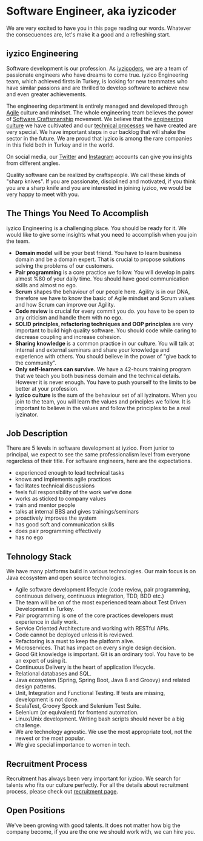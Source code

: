 # Software Engineer, aka iyzicoder

We are very excited to have you in this page reading our words. Whatever the consecuences are, let's make it a good and a refreshing start.

## iyzico Engineering

Software development is our profession. As [iyzicoders](https://www.iyzico.com/en/about-us), we are a team of passionate engineers who have dreams to come true. iyzico Engineering team, which achieved firsts in Turkey, is looking for new teammates who have similar passions and are thrilled to develop software to achieve new and even greater achievements. 

The engineering department is entirely managed and developed through [Agile](http://agilemanifesto.org/iso/tr/manifesto.html) culture and mindset. The whole engineering team believes the power of [Software Craftsmanship](http://manifesto.softwarecraftsmanship.org/#/tr) movement. We believe that the [engineering culture](https://www.youtube.com/watch?v=gOS5Z-BdoM0) we have cultivated and our [technical processes](https://www.youtube.com/watch?v=DR1auLFM2Fg) we have created are very special. We have important steps in our backlog that will shake the sector in the future. We are proud that iyzico is among the rare companies in this field both in Turkey and in the world.

On social media, our [Twitter](https://twitter.com/iyzicoeng) and [Instagram](https://www.instagram.com/iyzicoengineering) accounts can give you insights from different angles.

Quality software can be realized by craftspeople. We call these kinds of "sharp knives". If you are passionate, disciplined and motivated, if you think you are a sharp knife and you are interested in joining iyzico, we would be very happy to meet with you. 

## The Things You Need To Accomplish

iyzico Engineering is a challenging place. You should be ready for it. We would like to give some insights what you need to accomplish when you join the team.

* **Domain model** will be your best friend. You have to learn business domain and be a domain expert. That is crucial to propose solutions solving the problems of our customers.
* **Pair programming** is a core practice we follow. You will develop in pairs almost %80 of your daily time. You should have good communication skills and almost no ego. 
* **Scrum** shapes the behaviour of our people here. Agility is in our DNA, therefore we have to know the basic of Agile mindset and  Scrum values and how Scrum can improve our Agility. 
* **Code review** is crucial for every commit you do. you have to be open to any criticism and handle them with no ego.
* **SOLID principles, refactoring techniques and OOP principles** are very important to build high quality software. You should code while caring to decrease coupling and increase cohesion.
* **Sharing knowledge** is a common practice in our culture. You will talk at internal and external seminars and share your knowledge and experience with others. You should believe in the power of "give back to the community".
* **Only self-learners can survive.** We have a 42-hours training program that we teach you both business domain and the technical details. However it is never enough. You have to push yourself to the limits to be better at your profession.
* **iyzico culture** is the sum of the behaviour set of all iyzinators. When you join to the team, you will learn the values and principles we follow. It is important to believe in the values and follow the principles to be a real iyzinator. 

## Job Description

There are 5 levels in software development at iyzico. From junior to principal, we expect to see the same professionalism level from everyone regardless of their title. For software engineers, here are the expectations.

* experienced enough to lead technical tasks
* knows and implements agile practices
* facilitates technical discussions
* feels full responsibility of the work we’ve done
* works as sticked to company values
* train and mentor people
* talks at internal BBS and gives trainings/seminars
* proactively improves the system
* has good soft and communication skills
* does pair programming effectively
* has no ego

## Tehnology Stack 

We have many platforms build in various technologies. Our main focus is on Java ecosystem and open source technologies.

* Agile software development lifecycle (code review, pair programming, continuous delivery, continuous integration, TDD, BDD etc.)
* The team will be on of the most experienced team about Test Driven Development in Turkey.
* Pair programming is one of the core practices developers must experience in daily work.
* Service Oriented Architecture and working with RESTful APIs.
* Code cannot be deployed unless it is reviewed.
* Refactoring is a must to keep the platform alive.
* Microservices. That has impact on every single design decision.
* Good Git knowledge is important. Git is an ordinary tool. You have to be an expert of using it.
* Continuous Delivery is the heart of application lifecycle.
* Relational databases and SQL.
* Java ecosystem (Spring, Spring Boot, Java 8 and Groovy) and related design patterns.
* Unit, Integration and Functional Testing. If tests are missing, development is not done.
* ScalaTest, Groovy Spock and Selenium Test Suite.
* Selenium (or equivalent) for frontend automation.
* Linux/Unix development. Writing bash scripts should never be a big challenge.
* We are technology agnostic. We use the most appropriate tool, not the newest or the most popular.
* We give special importance to women in tech. 

## Recruitment Process

Recruitment has always been very important for iyzico. We search for talents who fits our culture perfectly. For all the details about recruitment process, please check out [recruitment page](https://github.com/iyzico/recruitment).

## Open Positions

We've been growing with good talents. It does not matter how big the company become, if you are the one we should work with, we can hire you.

